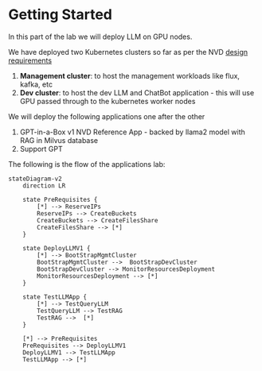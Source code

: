 # Getting Started

In this part of the lab we will deploy LLM on GPU nodes.

We have deployed two Kubernetes clusters so far as per the NVD [design requirements](../conceptual/conceptual.md#management-kubernetes-cluster)

1. **Management cluster**: to host the management workloads like flux, kafka, etc
2. **Dev cluster**: to host the dev LLM and ChatBot application - this will use GPU passed through to the kubernetes worker nodes 

We will deploy the following applications one after the other

1. GPT-in-a-Box v1 NVD Reference App - backed by llama2 model with RAG in Milvus database
2. Support GPT

The following is the flow of the applications lab:

```mermaid
stateDiagram-v2
    direction LR

    state PreRequisites {
        [*] --> ReserveIPs
        ReserveIPs --> CreateBuckets
        CreateBuckets --> CreateFilesShare
        CreateFilesShare --> [*]
    }
    
    state DeployLLMV1 {
        [*] --> BootStrapMgmtCluster
        BootStrapMgmtCluster -->  BootStrapDevCluster
        BootStrapDevCluster --> MonitorResourcesDeployment
        MonitorResourcesDeployment --> [*]
    }

    state TestLLMApp {
        [*] --> TestQueryLLM
        TestQueryLLM --> TestRAG
        TestRAG -->  [*]
    }

    [*] --> PreRequisites
    PreRequisites --> DeployLLMV1
    DeployLLMV1 --> TestLLMApp
    TestLLMApp --> [*]
```
